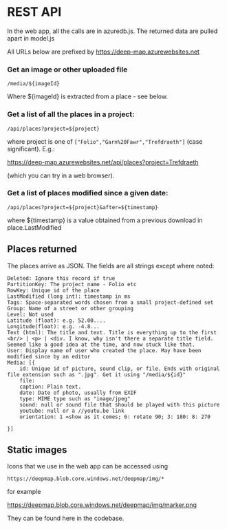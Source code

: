 # REST API


In the web app, all the calls are in azuredb.js. The returned data are pulled apart in model.js

All URLs below are prefixed by https://deep-map.azurewebsites.net


### Get an image or other uploaded file

	/media/${imageId}

Where ${imageId} is extracted from a place - see below.

### Get a list of all the places in a project:

	/api/places?project=${project}

where project is one of `["Folio","Garn%20Fawr","Trefdraeth"]`
(case significant). E.g.:

https://deep-map.azurewebsites.net/api/places?project=Trefdraeth

(which you can try in a web browser).

### Get a list of places modified since a given date:

	/api/places?project=${project}&after=${timestamp}

where ${timestamp} is a value obtained from a previous download in place.LastModified

## Places returned

The places arrive as JSON. The fields are all strings except where noted:

	Deleted: Ignore this record if true
	PartitionKey: The project name - Folio etc
	RowKey: Unique id of the place
	LastModified (long int): timestamp in ms
	Tags: Space-separated words chosen from a small project-defined set
	Group: Name of a street or other grouping
	Level: Not used
	Latitude (float): e.g. 52.00....
	Longitude(float): e.g. -4.8...
	Text (html): The title and text. Title is everything up to the first <br/> | <p> | <div. I know, why isn't there a separate title field. Seemed like a good idea at the time, and now stuck like that.
	User: Display name of user who created the place. May have been modified since by an editor
	Media: [{
		id: Unique id of picture, sound clip, or file. Ends with original file extension such as ".jpg". Get it using "/media/${id}"
		file:
		caption: Plain text.
		date: Date of photo, usually from EXIF
		type: MIME type such as "image/jpeg"
		sound: null or sound file that should be played with this picture
		youtube: null or a //youtu.be link 
		orientation: 1 =show as it comes; 6: rotate 90; 3: 180: 8: 270
		
	}]
	

## Static images

Icons that we use in the web app can be accessed using

    https://deepmap.blob.core.windows.net/deepmap/img/*

for example

https://deepmap.blob.core.windows.net/deepmap/img/marker.png

They can be found here in the codebase.